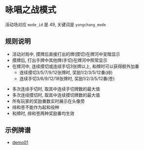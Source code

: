 # 咏唱之战模式

活动场对应 `mode_id` 是 49, 关键词是 `yongchang_mode`

## 规则说明

- 活动对局中, 摸牌后直接打出的牌(摸切)在牌河中变暗显示
- 摸牌后, 打出手牌中其他牌(手切)在牌河中照常显示
- 在牌河中, 连续摸切或连续手切3张牌以上, 和牌时可以获得额外加番
    - 连续摸切3/5/7/9/12张牌时, 奖励1/2/3/5/12番(绯)
    - 连续手切3/6/9/12/18张牌时, 奖励1/2/3/5/12番(苍)

* 多次连续手切时, 取其中连续手切牌数的最大值
* 多次连续摸切时, 取其中连续摸切牌数的最大值
* 所有玩家的奖励番数实时展示在头像旁
* 绯和苍不能作为起和役种
* 和牌时, 绯和苍两种奖励番均生效

## 示例牌谱

- [demo01](demo01.js)
